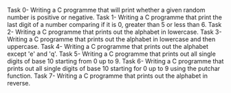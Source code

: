 Task 0- Writing a C programme that will print whether a given random number is positive or negative.
Task 1- Writing a C programme that print the last digit of a number comparing if it is 0, greater than 5 or less than 6.
Task 2- Writing a C programme that prints out the alphabet in lowercase.
Task 3- Writing a C programme that prints out the alphabet in lowercase and then uppercase.
Task 4- Writing a C programme that prints out the alphabet except 'e' and 'q'.
Task 5- Writing a C programme that prints out all single digits of base 10 starting from 0 up to 9.
Task 6- Writing a C programme that prints out all single digits of base 10 starting for 0 up to 9 using the putchar function.
Task 7- Writing a C programme that prints out the alphabet in reverse.
